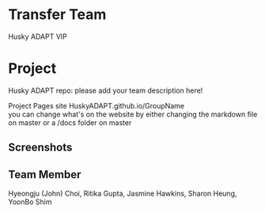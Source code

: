 # Transfer Team
Husky ADAPT VIP


# Project


Husky ADAPT repo: please add your team description here!


Project Pages site HuskyADAPT.github.io/GroupName	
you can change what's on the website by either changing the markdown file on master or a /docs folder on master


## Screenshots

## Team Member
Hyeongju (John) Choi, Ritika Gupta, Jasmine Hawkins, Sharon Heung, YoonBo Shim
